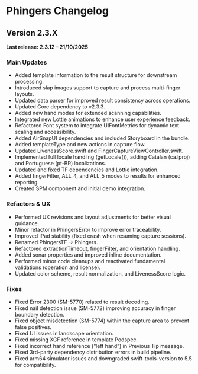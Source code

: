 # Phingers Changelog

## Version 2.3.X  
**Last release: 2.3.12 – 21/10/2025**

### Main Updates
- Added template information to the result structure for downstream processing.
- Introduced slap images support to capture and process multi-finger layouts.
- Updated data parser for improved result consistency across operations.
- Updated Core dependency to v2.3.3.
- Added new hand modes for extended scanning capabilities.
- Integrated new Lottie animations to enhance user experience feedback.
- Refactored Font system to integrate UIFontMetrics for dynamic text scaling and accessibility.
- Added AirSnapUI dependencies and included Storyboard in the bundle.
- Added templateType and new actions in capture flow.
- Updated LivenessScore.swift and FingerCaptureViewController.swift.
- Implemented full locale handling (getLocale()), adding Catalan (ca.lproj) and Portuguese (pt-BR) localizations.
- Updated and fixed TF dependencies and Lottie integration.
- Added fingerFilter, ALL_4, and ALL_5 modes to results for enhanced reporting.
- Created SPM component and initial demo integration.

### Refactors & UX
- Performed UX revisions and layout adjustments for better visual guidance.
- Minor refactor in PhingersError to improve error traceability.
- Improved iPad stability (fixed crash when resuming capture sessions).
- Renamed PhingersTF → Phingers.
- Refactored extractionTimeout, fingerFilter, and orientation handling.
- Added sonar properties and improved inline documentation.
- Performed minor code cleanups and reactivated fundamental validations (operation and license).
- Updated color scheme, result normalization, and LivenessScore logic.

### Fixes
- Fixed Error 2300 (SM-5770) related to result decoding.
- Fixed nail detection issue (SM-5772) improving accuracy in finger boundary detection.
- Fixed object misdetection (SM-5774) within the capture area to prevent false positives.
- Fixed UI issues in landscape orientation.
- Fixed missing XCF reference in template Podspec.
- Fixed incorrect hand reference (“left hand”) in Previous Tip message.
- Fixed 3rd-party dependency distribution errors in build pipeline.
- Fixed arm64 simulator issues and downgraded swift-tools-version to 5.5 for compatibility.
